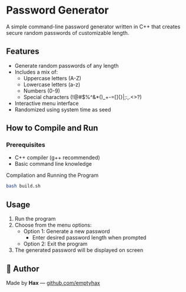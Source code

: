 # Password Generator

A simple command-line password generator written in C++ that creates secure random passwords of customizable length.

## Features

- Generate random passwords of any length
- Includes a mix of:
  - Uppercase letters (A-Z)
  - Lowercase letters (a-z)
  - Numbers (0-9)
  - Special characters (!@#$%^&*()_+-=[]{}|;:,.<>?)
- Interactive menu interface
- Randomized using system time as seed

## How to Compile and Run

### Prerequisites
- C++ compiler (g++ recommended)
- Basic command line knowledge

 Compilation and Running the Program

```bash
bash build.sh
```


## Usage

1. Run the program
2. Choose from the menu options:
   - Option 1: Generate a new password
     - Enter desired password length when prompted
   - Option 2: Exit the program
3. The generated password will be displayed on screen

## 🖤 Author

Made by **Hax** — [github.com/emptyhax](https://github.com/emptyhax)
